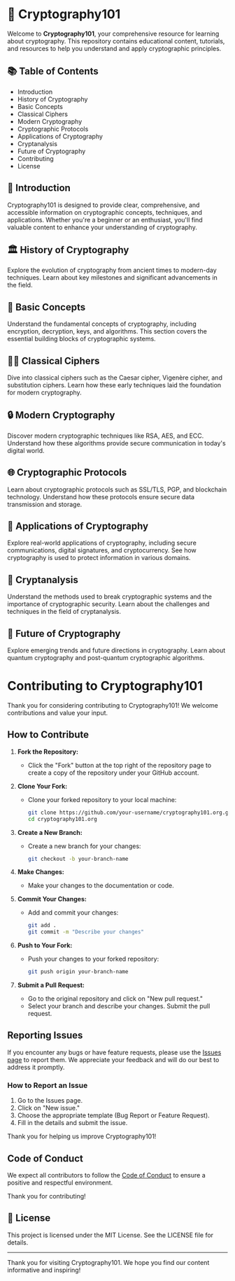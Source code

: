# 🔐 Cryptography101

Welcome to **Cryptography101**, your comprehensive resource for learning about cryptography. This repository contains educational content, tutorials, and resources to help you understand and apply cryptographic principles.

## 📚 Table of Contents

- Introduction
- History of Cryptography
- Basic Concepts
- Classical Ciphers
- Modern Cryptography
- Cryptographic Protocols
- Applications of Cryptography
- Cryptanalysis
- Future of Cryptography
- Contributing
- License

## 📝 Introduction

Cryptography101 is designed to provide clear, comprehensive, and accessible information on cryptographic concepts, techniques, and applications. Whether you're a beginner or an enthusiast, you'll find valuable content to enhance your understanding of cryptography.

## 🏛️ History of Cryptography

Explore the evolution of cryptography from ancient times to modern-day techniques. Learn about key milestones and significant advancements in the field.

## 🔑 Basic Concepts

Understand the fundamental concepts of cryptography, including encryption, decryption, keys, and algorithms. This section covers the essential building blocks of cryptographic systems.

## 🕵️‍♂️ Classical Ciphers

Dive into classical ciphers such as the Caesar cipher, Vigenère cipher, and substitution ciphers. Learn how these early techniques laid the foundation for modern cryptography.

## 🔒 Modern Cryptography

Discover modern cryptographic techniques like RSA, AES, and ECC. Understand how these algorithms provide secure communication in today's digital world.

## 🌐 Cryptographic Protocols

Learn about cryptographic protocols such as SSL/TLS, PGP, and blockchain technology. Understand how these protocols ensure secure data transmission and storage.

## 💼 Applications of Cryptography

Explore real-world applications of cryptography, including secure communications, digital signatures, and cryptocurrency. See how cryptography is used to protect information in various domains.

## 🧩 Cryptanalysis

Understand the methods used to break cryptographic systems and the importance of cryptographic security. Learn about the challenges and techniques in the field of cryptanalysis.

## 🚀 Future of Cryptography

Explore emerging trends and future directions in cryptography. Learn about quantum cryptography and post-quantum cryptographic algorithms.

# Contributing to Cryptography101

Thank you for considering contributing to Cryptography101! We welcome contributions and value your input.

## How to Contribute

1. **Fork the Repository:**
   - Click the "Fork" button at the top right of the repository page to create a copy of the repository under your GitHub account.

2. **Clone Your Fork:**
   - Clone your forked repository to your local machine:
     ```bash
     git clone https://github.com/your-username/cryptography101.org.git
     cd cryptography101.org
     ```

3. **Create a New Branch:**
   - Create a new branch for your changes:
     ```bash
     git checkout -b your-branch-name
     ```

4. **Make Changes:**
   - Make your changes to the documentation or code.

5. **Commit Your Changes:**
   - Add and commit your changes:
     ```bash
     git add .
     git commit -m "Describe your changes"
     ```

6. **Push to Your Fork:**
   - Push your changes to your forked repository:
     ```bash
     git push origin your-branch-name
     ```

7. **Submit a Pull Request:**
   - Go to the original repository and click on "New pull request."
   - Select your branch and describe your changes. Submit the pull request.

## Reporting Issues

If you encounter any bugs or have feature requests, please use the [Issues page](issues) to report them. We appreciate your feedback and will do our best to address it promptly.

### How to Report an Issue

1. Go to the Issues page.
2. Click on "New issue."
3. Choose the appropriate template (Bug Report or Feature Request).
4. Fill in the details and submit the issue.

Thank you for helping us improve Cryptography101!


## Code of Conduct

We expect all contributors to follow the [Code of Conduct](CODE_OF_CONDUCT.md) to ensure a positive and respectful environment.

Thank you for contributing!


## 📜 License

This project is licensed under the MIT License. See the LICENSE file for details.

---

Thank you for visiting Cryptography101. We hope you find our content informative and inspiring!

